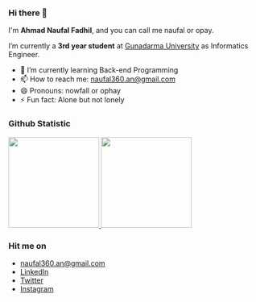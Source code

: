 ### Hi there 👋

I'm **Ahmad Naufal Fadhil**, and you can call me naufal or opay.

I’m currently a **3rd year student** at [Gunadarma University](https://www.gunadarma.ac.id/) as Informatics Engineer.

- 🌱 I’m currently learning Back-end Programming
- 📫 How to reach me: naufal360.an@gmail.com
- 😄 Pronouns: nowfall or ophay
- ⚡ Fun fact: Alone but not lonely

### Github Statistic
<p align="left">
<a href="https://github.com/naufal360">
  <img height="180em" src="https://github-readme-stats-eight-theta.vercel.app/api?username=naufal360&show_icons=true&theme=algolia&include_all_commits=true&count_private=true"/>
  <img height="180em" src="https://github-readme-stats-eight-theta.vercel.app/api/top-langs/?username=naufal360&layout=compact&langs_count=8&theme=algolia"/>
</a>
</p>

### Hit me on
- naufal360.an@gmail.com
- <a href="https://www.linkedin.com/in/naufal360/">LinkedIn</a>
- <a href="https://twitter.com/Naufalfdl_pay">Twitter</a>
- <a href="https://www.instagram.com/naufalfdl_pay/">Instagram</a>
